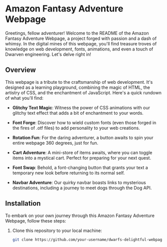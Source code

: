 # Amazon Fantasy Adventure Webpage

Greetings, fellow adventurer! Welcome to the README of the Amazon Fantasy Adventure Webpage, a project forged with passion and a dash of whimsy. In the digital mines of this webpage, you'll find treasure troves of knowledge on web development, fonts, animations, and even a touch of Dwarven engineering. Let's delve right in!

## Overview

This webpage is a tribute to the craftsmanship of web development. It's designed as a learning playground, combining the magic of HTML, the artistry of CSS, and the enchantment of JavaScript. Here's a quick rundown of what you'll find:

- **Glitchy Text Magic**: Witness the power of CSS animations with our glitchy text effect that adds a bit of enchantment to your words.

- **Font Forge**: Discover how to wield custom fonts (even those forged in the fires of .otf files) to add personality to your web creations.

- **Rotation Fun**: For the daring adventurer, a button awaits to spin your entire webpage 360 degrees, just for fun.

- **Cart Adventure**: A mini-store of items awaits, where you can toggle items into a mystical cart. Perfect for preparing for your next quest.

- **Font Swap**: Behold, a font-changing button that grants your text a temporary new look before returning to its normal self.

- **Navbar Adventure**: Our quirky navbar boasts links to mysterious destinations, including a journey to meet dogs through the Dog API.

## Installation

To embark on your own journey through this Amazon Fantasy Adventure Webpage, follow these steps:

1. Clone this repository to your local machine:

   ```bash
   git clone https://github.com/your-username/dwarfs-delightful-webpage.git
   ```
